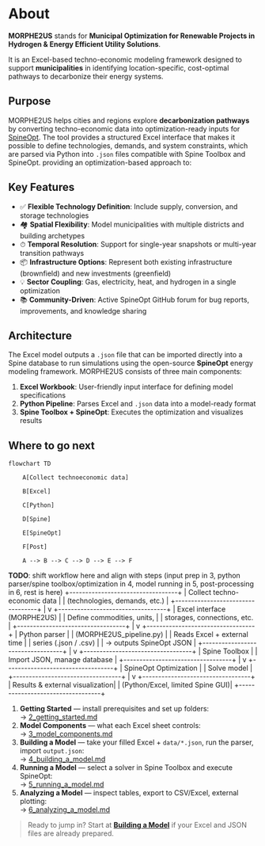 # About

**MORPHE2US** stands for **Municipal Optimization for Renewable Projects in Hydrogen & Energy Efficient Utility Solutions**.

It is an Excel-based techno-economic modeling framework designed to support **municipalities** in identifying location-specific, cost-optimal pathways to decarbonize their energy systems.

## Purpose

MORPHE2US helps cities and regions explore **decarbonization pathways** by converting techno-economic data into optimization-ready inputs for [SpineOpt](https://github.com/Spine-project/SpineOpt.jl).
The tool provides a structured Excel interface that makes it possible to define technologies, demands, and system constraints, which are parsed via Python into `.json` files compatible with Spine Toolbox and SpineOpt.
providing an optimization-based approach to:

## Key Features

- ✅ **Flexible Technology Definition**: Include supply, conversion, and storage technologies  
- 🏘 **Spatial Flexibility**: Model municipalities with multiple districts and building archetypes  
- ⏱ **Temporal Resolution**: Support for single-year snapshots or multi-year transition pathways  
- 📦 **Infrastructure Options**: Represent both existing infrastructure (brownfield) and new investments (greenfield)  
- 💡 **Sector Coupling**: Gas, electricity, heat, and hydrogen in a single optimization
- 📚 **Community-Driven**: Active SpineOpt GitHub forum for bug reports, improvements, and knowledge sharing

## Architecture

The Excel model outputs a `.json` file that can be imported directly into a Spine database to run simulations using the open-source **SpineOpt** energy modeling framework. 
MORPHE2US consists of three main components:

1. **Excel Workbook**: User-friendly input interface for defining model specifications
2. **Python Pipeline**: Parses Excel and `.json` data into a model-ready format
3. **Spine Toolbox + SpineOpt**: Executes the optimization and visualizes results

## Where to go next


```{mermaid}
flowchart TD

    A[Collect technoeconomic data]

    B[Excel]

    C[Python]

    D[Spine]

    E[SpineOpt]

    F[Post]

    A --> B --> C --> D --> E --> F

```

**TODO**: shift workflow here and align with steps (input prep in 3, python parser/spine toolbox/optimization in 4, model running in 5, post-processing in 6, rest is here) +----------------------------------+ | Collect techno-economic data | | (technologies, demands, etc.) | +----------------------------------+ | v +----------------------------------+ | Excel interface (MORPHE2US) | | Define commodities, units, | | storages, connections, etc. | +----------------------------------+ | v +----------------------------------+ | Python parser | | (MORPHE2US_pipeline.py) | | Reads Excel + external time | | series (.json / .csv) | | → outputs SpineOpt JSON | +----------------------------------+ | v +----------------------------------+ | Spine Toolbox | | Import JSON, manage database | +----------------------------------+ | v +----------------------------------+ | SpineOpt Optimization | | Solve model | +----------------------------------+ | v +----------------------------------+ | Results & external visualization| | (Python/Excel, limited Spine GUI)| +----------------------------------+


1. **Getting Started** — install prerequisites and set up folders:  
   → [2_getting_started.md](2_getting_started.md)
2. **Model Components** — what each Excel sheet controls:  
   → [3_model_components.md](3_model_components.md)
3. **Building a Model** — take your filled Excel + `data/*.json`, run the parser, import `output.json`:  
   → [4_building_a_model.md](4_building_a_model.md)
4. **Running a Model** — select a solver in Spine Toolbox and execute SpineOpt:  
   → [5_running_a_model.md](5_running_a_model.md)
5. **Analyzing a Model** — inspect tables, export to CSV/Excel, external plotting:  
   → [6_analyzing_a_model.md](6_analyzing_a_model.md)

> Ready to jump in? Start at **[Building a Model](4_building_a_model.md)** if your Excel and JSON files are already prepared.